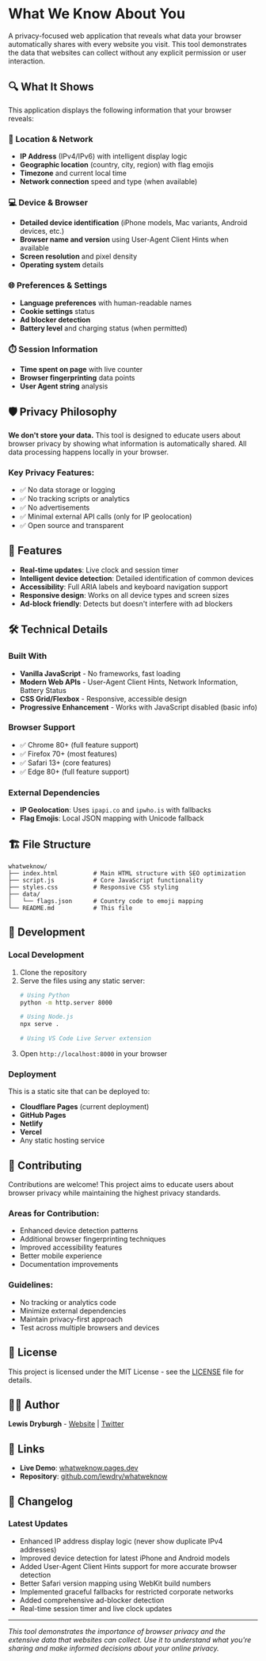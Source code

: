 # What We Know About You

A privacy-focused web application that reveals what data your browser automatically shares with every website you visit. This tool demonstrates the data that websites can collect without any explicit permission or user interaction.

## 🔍 What It Shows

This application displays the following information that your browser reveals:

### 📍 Location & Network
- **IP Address** (IPv4/IPv6) with intelligent display logic
- **Geographic location** (country, city, region) with flag emojis
- **Timezone** and current local time
- **Network connection** speed and type (when available)

### 💻 Device & Browser
- **Detailed device identification** (iPhone models, Mac variants, Android devices, etc.)
- **Browser name and version** using User-Agent Client Hints when available
- **Screen resolution** and pixel density
- **Operating system** details

### 🌐 Preferences & Settings
- **Language preferences** with human-readable names
- **Cookie settings** status
- **Ad blocker detection**
- **Battery level** and charging status (when permitted)

### ⏱️ Session Information
- **Time spent on page** with live counter
- **Browser fingerprinting** data points
- **User Agent string** analysis

## 🛡️ Privacy Philosophy

**We don't store your data.** This tool is designed to educate users about browser privacy by showing what information is automatically shared. All data processing happens locally in your browser.

### Key Privacy Features:
- ✅ No data storage or logging
- ✅ No tracking scripts or analytics
- ✅ No advertisements
- ✅ Minimal external API calls (only for IP geolocation)
- ✅ Open source and transparent

## 🚀 Features

- **Real-time updates**: Live clock and session timer
- **Intelligent device detection**: Detailed identification of common devices
- **Accessibility**: Full ARIA labels and keyboard navigation support
- **Responsive design**: Works on all device types and screen sizes
- **Ad-block friendly**: Detects but doesn't interfere with ad blockers

## 🛠️ Technical Details

### Built With
- **Vanilla JavaScript** - No frameworks, fast loading
- **Modern Web APIs** - User-Agent Client Hints, Network Information, Battery Status
- **CSS Grid/Flexbox** - Responsive, accessible design
- **Progressive Enhancement** - Works with JavaScript disabled (basic info)

### Browser Support
- ✅ Chrome 80+ (full feature support)
- ✅ Firefox 70+ (most features)
- ✅ Safari 13+ (core features)
- ✅ Edge 80+ (full feature support)

### External Dependencies
- **IP Geolocation**: Uses `ipapi.co` and `ipwho.is` with fallbacks
- **Flag Emojis**: Local JSON mapping with Unicode fallback

## 🏗️ File Structure

```
whatweknow/
├── index.html          # Main HTML structure with SEO optimization
├── script.js           # Core JavaScript functionality
├── styles.css          # Responsive CSS styling
├── data/
│   └── flags.json      # Country code to emoji mapping
└── README.md           # This file
```

## 🔧 Development

### Local Development
1. Clone the repository
2. Serve the files using any static server:
   ```bash
   # Using Python
   python -m http.server 8000
   
   # Using Node.js
   npx serve .
   
   # Using VS Code Live Server extension
   ```
3. Open `http://localhost:8000` in your browser

### Deployment
This is a static site that can be deployed to:
- **Cloudflare Pages** (current deployment)
- **GitHub Pages**
- **Netlify**
- **Vercel**
- Any static hosting service

## 🤝 Contributing

Contributions are welcome! This project aims to educate users about browser privacy while maintaining the highest privacy standards.

### Areas for Contribution:
- Enhanced device detection patterns
- Additional browser fingerprinting techniques
- Improved accessibility features
- Better mobile experience
- Documentation improvements

### Guidelines:
- No tracking or analytics code
- Minimize external dependencies
- Maintain privacy-first approach
- Test across multiple browsers and devices

## 📄 License

This project is licensed under the MIT License - see the [LICENSE](LICENSE) file for details.

## 👨‍💻 Author

**Lewis Dryburgh** - [Website](https://lewisdryburgh.com) | [Twitter](https://twitter.com/lewdryburgh)

## 🔗 Links

- **Live Demo**: [whatweknow.pages.dev](https://whatweknow.pages.dev)
- **Repository**: [github.com/lewdry/whatweknow](https://github.com/lewdry/whatweknow)

## 📝 Changelog

### Latest Updates
- Enhanced IP address display logic (never show duplicate IPv4 addresses)
- Improved device detection for latest iPhone and Android models
- Added User-Agent Client Hints support for more accurate browser detection
- Better Safari version mapping using WebKit build numbers
- Implemented graceful fallbacks for restricted corporate networks
- Added comprehensive ad-blocker detection
- Real-time session timer and live clock updates

---

*This tool demonstrates the importance of browser privacy and the extensive data that websites can collect. Use it to understand what you're sharing and make informed decisions about your online privacy.*
